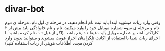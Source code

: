 # divar-bot
وقتی وارد ربات میشوید ابتدا باید ثبت نام انجام دهید، در مرحله ی اول نام، مرحله ی دوم نام و مرحله ی سوم شماره موبایل خود را وارد میکنید، نام و نام خانوادگی باید بیش از ۲ کاراکتر باشد و شماره موبایل باید دقیقا ۱۱ رقم باشد.
(اگر از قبل ثبت نام کرده باشید با اجرای ربات شما با استفاده از اکانت تلگرامتان احراز هویت میشوید و میتوانید بدون وارد کردن مجدد اطلاعات هویتی از ربات استفاده کنید)
